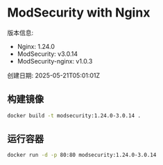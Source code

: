 # ModSecurity with Nginx

版本信息:
- Nginx: 1.24.0
- ModSecurity: v3.0.14
- ModSecurity-nginx: v1.0.3

创建日期: 2025-05-21T05:01:01Z

## 构建镜像

```bash
docker build -t modsecurity:1.24.0-3.0.14 .
```

## 运行容器

```bash
docker run -d -p 80:80 modsecurity:1.24.0-3.0.14
```
